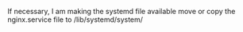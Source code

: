 If necessary, I am making the systemd file available
move or copy the nginx.service file to /lib/systemd/system/
